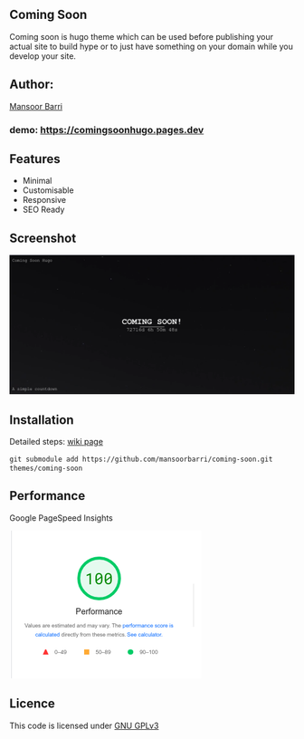 ## Coming Soon

Coming soon is hugo theme which can be used before publishing your actual site to build hype or to just have something on your domain while you develop your site. 

## Author:

[Mansoor Barri](https://mansoorbarri.com)

### demo: https://comingsoonhugo.pages.dev

## Features

- Minimal 
- Customisable 
- Responsive
- SEO Ready 

## Screenshot

![Screenshot of the demo site](/images/screenshot.png)

## Installation

Detailed steps: [wiki page](https://mansoorbarri.com/downloads/comingsoonhugo)

```git
git submodule add https://github.com/mansoorbarri/coming-soon.git themes/coming-soon
```

## Performance

Google PageSpeed Insights

![Screenshot of the result](/images/pagespeed.png)

## Licence

This code is licensed under [GNU GPLv3](https://github.com/mansoorbarri/coming-soon/)
